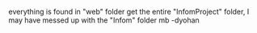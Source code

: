 everything is found in "web" folder
get the entire "InfomProject" folder, I may have messed up with the "Infom" folder mb -dyohan
